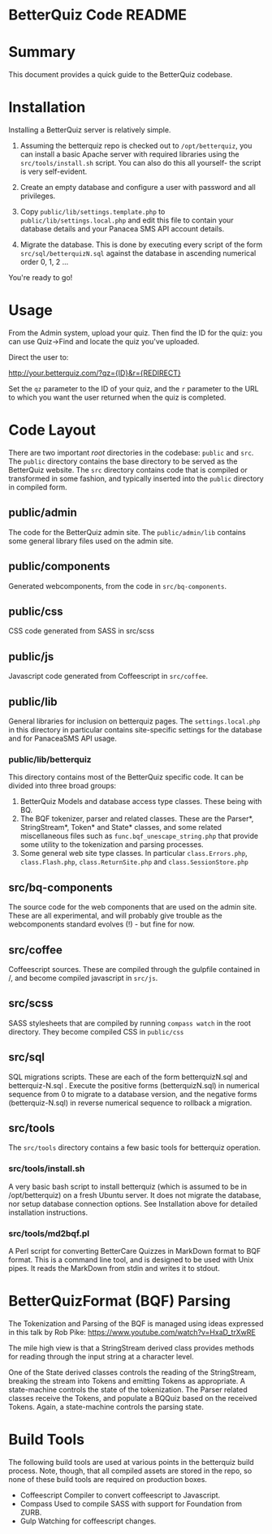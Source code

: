 BetterQuiz Code README
======================

# Summary

This document provides a quick guide to the BetterQuiz codebase.

# Installation

Installing a BetterQuiz server is relatively simple.

1. Assuming the betterquiz repo is checked out to `/opt/betterquiz`, you can install a basic Apache server with required libraries using the `src/tools/install.sh` script. You can also do this all yourself- the script is very self-evident.

2. Create an empty database and configure a user with password and all privileges.

3. Copy `public/lib/settings.template.php` to `public/lib/settings.local.php` and edit this file to contain your database details and your Panacea SMS API account details.

4. Migrate the database. This is done by executing every script of the form `src/sql/betterquizN.sql` against the database in ascending numerical order 0, 1, 2 ...

You're ready to go!

# Usage

From the Admin system, upload your quiz. Then find the ID for the quiz: you can use Quiz->Find and locate the quiz you've uploaded.

Direct the user to:

http://your.betterquiz.com/?qz={ID}&r={REDIRECT}

Set the `qz` parameter to the ID of your quiz, and the `r` parameter to the URL to which you want the user returned when the quiz is completed.

# Code Layout

There are two important *root* directories in the codebase: `public` and `src`. The `public` directory contains the base directory to be served as the BetterQuiz website. The `src` directory contains code that is compiled or transformed in some fashion, and typically inserted into the `public` directory in compiled form.

## public/admin

The code for the BetterQuiz admin site. The `public/admin/lib` contains some general library files used on the admin site.

## public/components

Generated webcomponents, from the code in `src/bq-components`.

## public/css

CSS code generated from SASS in src/scss

## public/js

Javascript code generated from Coffeescript in `src/coffee`.

## public/lib

General libraries for inclusion on betterquiz pages. The `settings.local.php` in this directory in particular contains site-specific settings for the database and for PanaceaSMS API usage.

### public/lib/betterquiz

This directory contains most of the BetterQuiz specific code. It can be divided into three broad groups:

1. BetterQuiz Models and database access type classes. These being with BQ.
2. The BQF tokenizer, parser and related classes. These are the Parser*, StringStream*, Token* and State* classes, and some related miscellaneous files such as `func.bqf_unescape_string.php` that provide some utility to the tokenization and parsing processes.
3. Some general web site type classes. In particular `class.Errors.php`, `class.Flash.php`, `class.ReturnSite.php` and `class.SessionStore.php`

## src/bq-components

The source code for the web components that are used on the admin site. These are all experimental, and will probably give trouble as the webcomponents standard evolves (!) - but fine for now.

## src/coffee

Coffeescript sources. These are compiled through the gulpfile contained in /, and become compiled javascript in `src/js`.

## src/scss

SASS stylesheets that are compiled by running `compass watch` in the root directory. They become compiled CSS in `public/css`

## src/sql

SQL migrations scripts. These are each of the form betterquizN.sql and betterquiz-N.sql . Execute the positive forms (betterquizN.sql) in numerical sequence from 0 to migrate to a database version, and the negative forms (betterquiz-N.sql) in reverse numerical sequence to rollback a migration.

## src/tools

The `src/tools` directory contains a few basic tools for betterquiz operation.

### src/tools/install.sh

A very basic bash script to install betterquiz (which is assumed to be in /opt/betterquiz) on a fresh Ubuntu server. It does not migrate the database, nor setup database connection options. See Installation above for detailed installation instructions.

### src/tools/md2bqf.pl

A Perl script for converting BetterCare Quizzes in MarkDown format to BQF format. This is a command line tool, and is designed to be used with Unix pipes. It reads the MarkDown from stdin and writes it to stdout.

# BetterQuizFormat (BQF) Parsing

The Tokenization and Parsing of the BQF is managed using ideas expressed in this talk by Rob Pike: https://www.youtube.com/watch?v=HxaD_trXwRE

The mile high view is that a StringStream derived class provides methods for reading through the input string at a character level.

One of the State derived classes controls the reading of the StringStream, breaking the stream into Tokens and emitting Tokens as appropriate. A state-machine controls the state of the tokenization. The Parser related classes receive the Tokens, and populate a BQQuiz based on the received Tokens. Again, a state-machine controls the parsing state.

# Build Tools

The following build tools are used at various points in the betterquiz build process. Note, though, that all compiled assets are stored in the repo, so none of these build tools are required on production boxes.

* Coffeescript
	Compiler to convert coffeescript to Javascript.
* Compass
	Used to compile SASS with support for Foundation from ZURB.
* Gulp
	Watching for coffeescript changes.


